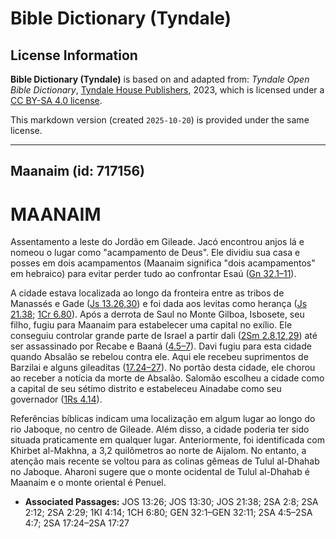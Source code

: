 # Bible Dictionary (Tyndale)

## License Information

**Bible Dictionary (Tyndale)** is based on and adapted from: _Tyndale Open Bible Dictionary_, [Tyndale House Publishers](https://tyndaleopenresources.com/), 2023, which is licensed under a [CC BY-SA 4.0 license](https://creativecommons.org/licenses/by-sa/4.0/legalcode.en).

This markdown version (created `2025-10-20`) is provided under the same license.



--------------------------------

## Maanaim (id: 717156)

MAANAIM
=======

Assentamento a leste do Jordão em Gileade. Jacó encontrou anjos lá e nomeou o lugar como "acampamento de Deus". Ele dividiu sua casa e posses em dois acampamentos (Maanaim significa "dois acampamentos" em hebraico) para evitar perder tudo ao confrontar Esaú ([Gn 32\.1–11](https://ref.ly/Gen32:1-Gen32:11)).

A cidade estava localizada ao longo da fronteira entre as tribos de Manassés e Gade ([Js 13\.26,30](https://ref.ly/Josh13:26,Josh13:30)) e foi dada aos levitas como herança ([Js 21\.38](https://ref.ly/Josh21:38); [1Cr 6\.80](https://ref.ly/1Chr6:80)). Após a derrota de Saul no Monte Gilboa, Isbosete, seu filho, fugiu para Maanaim para estabelecer uma capital no exílio. Ele conseguiu controlar grande parte de Israel a partir dali ([2Sm 2\.8,12,29](https://ref.ly/2Sam2:8,2Sam2:12,2Sam2:29)) até ser assassinado por Recabe e Baaná ([4\.5–7](https://ref.ly/2Sam4:5-2Sam4:7)). Davi fugiu para esta cidade quando Absalão se rebelou contra ele. Aqui ele recebeu suprimentos de Barzilai e alguns gileaditas ([17\.24–27](https://ref.ly/2Sam17:24-2Sam17:27)). No portão desta cidade, ele chorou ao receber a notícia da morte de Absalão. Salomão escolheu a cidade como a capital de seu sétimo distrito e estabeleceu Ainadabe como seu governador ([1Rs 4\.14](https://ref.ly/1Kgs4:14)).

Referências bíblicas indicam uma localização em algum lugar ao longo do rio Jaboque, no centro de Gileade. Além disso, a cidade poderia ter sido situada praticamente em qualquer lugar. Anteriormente, foi identificada com Khirbet al\-Makhna, a 3,2 quilômetros ao norte de Aijalom. No entanto, a atenção mais recente se voltou para as colinas gêmeas de Tulul al\-Dhahab no Jaboque. Aharoni sugere que o monte ocidental de Tulul al\-Dhahab é Maanaim e o monte oriental é Penuel.

* **Associated Passages:** JOS 13:26; JOS 13:30; JOS 21:38; 2SA 2:8; 2SA 2:12; 2SA 2:29; 1KI 4:14; 1CH 6:80; GEN 32:1–GEN 32:11; 2SA 4:5–2SA 4:7; 2SA 17:24–2SA 17:27

